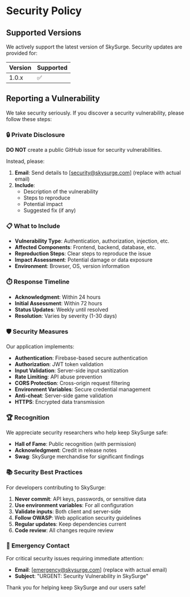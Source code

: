 # Security Policy

## Supported Versions

We actively support the latest version of SkySurge. Security updates are provided for:

| Version | Supported          |
| ------- | ------------------ |
| 1.0.x   | :white_check_mark: |

## Reporting a Vulnerability

We take security seriously. If you discover a security vulnerability, please follow these steps:

### 🔒 Private Disclosure

**DO NOT** create a public GitHub issue for security vulnerabilities.

Instead, please:

1. **Email**: Send details to [security@skysurge.com] (replace with actual email)
2. **Include**: 
   - Description of the vulnerability
   - Steps to reproduce
   - Potential impact
   - Suggested fix (if any)

### 📋 What to Include

- **Vulnerability Type**: Authentication, authorization, injection, etc.
- **Affected Components**: Frontend, backend, database, etc.
- **Reproduction Steps**: Clear steps to reproduce the issue
- **Impact Assessment**: Potential damage or data exposure
- **Environment**: Browser, OS, version information

### ⏱️ Response Timeline

- **Acknowledgment**: Within 24 hours
- **Initial Assessment**: Within 72 hours
- **Status Updates**: Weekly until resolved
- **Resolution**: Varies by severity (1-30 days)

### 🛡️ Security Measures

Our application implements:

- **Authentication**: Firebase-based secure authentication
- **Authorization**: JWT token validation
- **Input Validation**: Server-side input sanitization
- **Rate Limiting**: API abuse prevention
- **CORS Protection**: Cross-origin request filtering
- **Environment Variables**: Secure credential management
- **Anti-cheat**: Server-side game validation
- **HTTPS**: Encrypted data transmission

### 🏆 Recognition

We appreciate security researchers who help keep SkySurge safe:

- **Hall of Fame**: Public recognition (with permission)
- **Acknowledgment**: Credit in release notes
- **Swag**: SkySurge merchandise for significant findings

### 📚 Security Best Practices

For developers contributing to SkySurge:

1. **Never commit**: API keys, passwords, or sensitive data
2. **Use environment variables**: For all configuration
3. **Validate inputs**: Both client and server-side
4. **Follow OWASP**: Web application security guidelines
5. **Regular updates**: Keep dependencies current
6. **Code review**: All changes require review

### 🚨 Emergency Contact

For critical security issues requiring immediate attention:

- **Email**: [emergency@skysurge.com] (replace with actual email)
- **Subject**: "URGENT: Security Vulnerability in SkySurge"

Thank you for helping keep SkySurge and our users safe!
